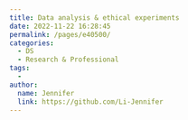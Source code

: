 ```yaml
---
title: Data analysis & ethical experiments
date: 2022-11-22 16:28:45
permalink: /pages/e40500/
categories:
  - DS
  - Research & Professional
tags:
  - 
author: 
  name: Jennifer
  link: https://github.com/Li-Jennifer
---
```

